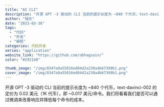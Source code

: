 ```yaml
---
title: "AI CLI"
description: "开源 GPT -3 驱动的 CLI 当前的提示长度为 ~840 个代币，text-davinci-002 的定价为 0."
author: "瑞东"
date: "2023-03-30"
tags:
  - "代码"
  - "开发"
  - "编程"
categories: 代码开发
series: "application"
website_link: "https://github.com/abhagsain/"
color: "#292148"

thumb_image: "/img/8347a9a55016ed04d2a230a4b67399b1.png"
cover_image: "/img/8347a9a55016ed04d2a230a4b67399b1.png"
---
```


开源 GPT -3 驱动的 CLI 当前的提示长度为 ~840 个代币，text-davinci-002 的定价为 0.02 美元（1K 代币），即 ~0.017 美元/命令。我们将看看我们是否可以通过微调来改善响应并降低每个命令的成本。 